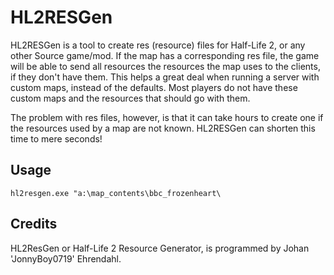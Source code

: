 # HL2RESGen #
HL2RESGen is a tool to create res (resource) files for Half-Life 2, or any other Source game/mod. If the map has a corresponding res file, the game will be able to send all resources the resources the map uses to the clients, if they don't have them. This helps a great deal when running a server with custom maps, instead of the defaults. Most players do not have these custom maps and the resources that should go with them.

The problem with res files, however, is that it can take hours to create one if the resources used by a map are not known. HL2RESGen can shorten this time to mere seconds!

## Usage ##
  `hl2resgen.exe "a:\map_contents\bbc_frozenheart\`

## Credits ##
HL2ResGen or Half-Life 2 Resource Generator, is programmed by Johan 'JonnyBoy0719' Ehrendahl.